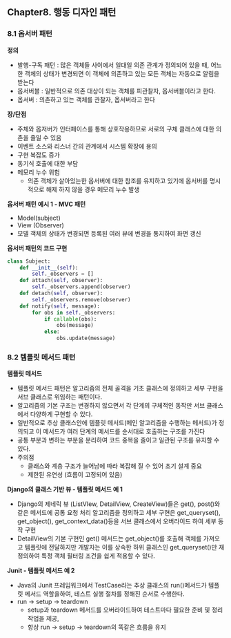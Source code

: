 ## Chapter8. 행동 디자인 패턴

### 8.1 옵서버 패턴

**정의**

- 발행-구독 패턴 : 많은 객체들 사이에서 일대일 의존 관계가 정의되어 있을 때, 어느 한 객체의 상태가 변경되면 이 객체에 의존하고 있는 모든 객체는 자동으로 알림을 받는다
- 옵서버블 : 일반적으로 의존 대상이 되는 객체를 피관찰자, 옵서버블이라고 한다.
- 옵서버 : 의존하고 있는 객체를 관찰자, 옵서버라고 한다

**장/단점**

- 주체와 옵저버가 인터페이스를 통해 상호작용하므로 서로의 구체 클래스에 대한 의존을 줄일 수 있음
- 이벤트 소스와 리스너 간의 관계에서 시스템 확장에 용의
- 구현 복잡도 증가
- 동기식 호출에 대한 부담
- 메모리 누수 위험
    - 의존 객체가 살아있는한 옵서버에 대한 참조를 유지하고 있기에 옵서버를 명시적으로 해제 하지 않을 경우 메모리 누수 발생

**옵서버 패턴 예시 1 - MVC 패턴**

- Model(subject)
- View (Observer)
- 모델 객체의 상태가 변경되면 등록된 여러 뷰에 변경을 통지하여 화면 갱신

**옵서버 패턴의 코드 구현**

```python
class Subject:
    def __init__(self):
        self._observers = []
    def attach(self, observer):
        self._observers.append(observer)
    def detach(self, observer):
        self._observers.remove(observer)
    def notify(self, message):
        for obs in self._observers:
            if callable(obs):
                obs(message)
            else:
                obs.update(message)

```

### 8.2 템플릿 메서드 패턴

**템플릿 메서드**

- 템플릿 메서드 패턴은 알고리즘의 전체 골격을 기초 클래스에 정의하고 세부 구현을 서브 클래스로 위임하는 패턴이다.
- 알고리즘의 기본 구조는 변경하지 않으면서 각 단계의 구체적인 동작만 서브 클래스에서 다양하게 구현할 수 있다.
- 일반적으로 추상 클래스안에 템플릿 메서드(메인 알고리즘을 수행하는 메서드)가 정의되고 이 메서드가 여러 단계의 메서드를 순서대로 호출하는 구조를 가진다
- 공통 부분과 변하는 부분을 분리하여 코드 중복을 줄이고 일관된 구조를 유지할 수 있다.
- 주의점
    - 클래스와 계층 구조가 늘어남에 따라 복잡해 질 수 있어 초기 설계 중요
    - 제한된 유연성 (흐름이 고정되어 있음)

**Django의 클래스 기반 뷰 -  템플릿 메서드 예 1**

- Django의 제네릭 뷰 (ListVIew, DetailView, CreateView)들은 get(), post()와 같은 메서드에 공통 요청 처리 알고리즘을 정의하고 세부 구현은 get_queryset(), get_object(), get_context_data()등을 서브 클래스에서 오버라이드 하여 세부 동작 구현
- DetailView의 기본 구현인 get() 메서드는 get_object()를 호출해 객체를 가져오고 템플릿에 전달하지만 개발자는 이를 상속한 하위 클래스인 get_queryset()만 재정의하여 특정 객체 필터링 조건을 쉽게 적용할 수 있다.

**Junit - 템플릿 메서드 예 2**

- Java의 Junit 프레임워크에서 TestCase라는 추상 클래스의 run()메서드가 템플릿 메서드 역할을하여, 테스트 실행 절차를 정해진 순서로 수행한다.
- run → setup → teardown
    - setup과 teardown 메서드를 오버라이드하여 테스트마다 필요한 준비 및 정리 작업을 제공,
    - 항상 run → setup → teardown의 똑같은 흐름을 유지

